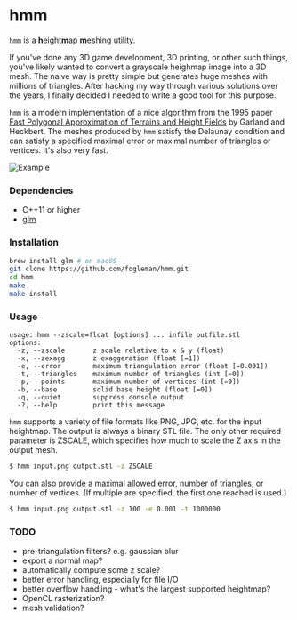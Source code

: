 # hmm

`hmm` is a <b>h</b>eight<b>m</b>ap <b>m</b>eshing utility.

If you've done any 3D game development, 3D printing, or other such things,
you've likely wanted to convert a grayscale heighmap image into a 3D mesh. The
naive way is pretty simple but generates huge meshes with millions of
triangles. After hacking my way through various solutions over the years, I
finally decided I needed to write a good tool for this purpose.

`hmm` is a modern implementation of a nice algorithm from the 1995 paper
[Fast Polygonal Approximation of Terrains and Height Fields](http://mgarland.org/files/papers/scape.pdf)
by Garland and Heckbert. The meshes produced by `hmm` satisfy the Delaunay
condition and can satisfy a specified maximal error or maximal number of
triangles or vertices. It's also very fast.

![Example](https://i.imgur.com/2yNhUSV.png)

### Dependencies

- C++11 or higher
- [glm](https://glm.g-truc.net/0.9.9/index.html)

### Installation

```bash
brew install glm # on macOS
git clone https://github.com/fogleman/hmm.git
cd hmm
make
make install
```

### Usage

```
usage: hmm --zscale=float [options] ... infile outfile.stl
options:
  -z, --zscale       z scale relative to x & y (float)
  -x, --zexagg       z exaggeration (float [=1])
  -e, --error        maximum triangulation error (float [=0.001])
  -t, --triangles    maximum number of triangles (int [=0])
  -p, --points       maximum number of vertices (int [=0])
  -b, --base         solid base height (float [=0])
  -q, --quiet        suppress console output
  -?, --help         print this message
```

`hmm` supports a variety of file formats like PNG, JPG, etc. for the input
heightmap. The output is always a binary STL file. The only other required
parameter is ZSCALE, which specifies how much to scale the Z axis in the output
mesh.

```bash
$ hmm input.png output.stl -z ZSCALE
```

You can also provide a maximal allowed error, number of triangles, or number of
vertices. (If multiple are specified, the first one reached is used.)

```bash
$ hmm input.png output.stl -z 100 -e 0.001 -t 1000000
```

### TODO

- pre-triangulation filters? e.g. gaussian blur
- export a normal map?
- automatically compute some z scale?
- better error handling, especially for file I/O
- better overflow handling - what's the largest supported heightmap?
- OpenCL rasterization?
- mesh validation?
